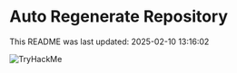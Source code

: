 # Auto Regenerate Repository

This README was last updated: 2025-02-10 13:16:02

 ![TryHackMe](https://tryhackme.com/badge/533634)